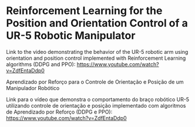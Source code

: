 # Reinforcement Learning for the Position and Orientation Control of a UR-5 Robotic Manipulator

Link to the video demonstrating the behavior of the UR-5 robotic arm using orientation and position control implemented with Reinforcement Learning algorithms (DDPG and PPO): https://www.youtube.com/watch?v=ZdfEntaDdp0



Aprendizado por Reforço para o Controle de Orientação e Posição de um Manipulador Robótico

Link para o vídeo que demonstra o comportamento do braço robótico UR-5 utilizando controle de orientação e posição implementado com algoritmos de Aprendizado por Reforço (DDPG e PPO): https://www.youtube.com/watch?v=ZdfEntaDdp0
